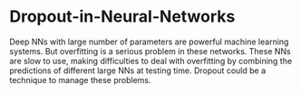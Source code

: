 # Dropout-in-Neural-Networks
Deep NNs with large number of parameters are powerful machine learning systems. But overfitting is a serious problem in these networks. These NNs are slow to use, making difficulties to deal with overfitting by combining the predictions of different large NNs at testing time. Dropout could be a technique to manage these problems. 

